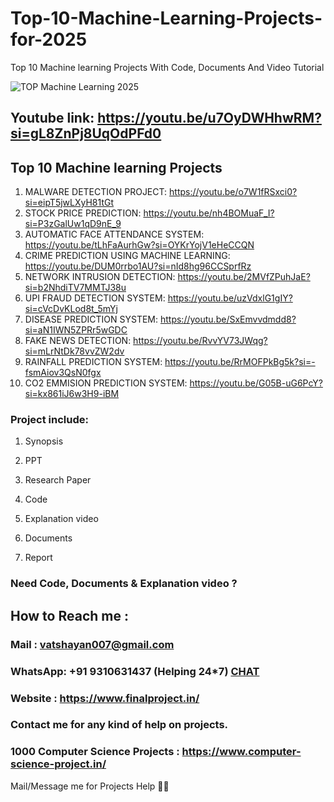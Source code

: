 # Top-10-Machine-Learning-Projects-for-2025
Top 10 Machine learning Projects With Code, Documents And Video Tutorial

![TOP Machine Learning 2025](https://github.com/user-attachments/assets/1470f506-df20-44d7-9f2d-85631cbcb933)

## Youtube link: https://youtu.be/u7OyDWHhwRM?si=gL8ZnPj8UqOdPFd0

## Top 10 Machine learning Projects

1. MALWARE DETECTION PROJECT: https://youtu.be/o7W1fRSxci0?si=eipT5jwLXyH81tGt    
2. STOCK PRICE PREDICTION:    https://youtu.be/nh4BOMuaF_I?si=P3zGalUw1qD9nE_9
3. AUTOMATIC FACE ATTENDANCE SYSTEM: https://youtu.be/tLhFaAurhGw?si=OYKrYojV1eHeCCQN   
4. CRIME PREDICTION USING MACHINE LEARNING: https://youtu.be/DUM0rrbo1AU?si=nId8hg96CCSprfRz  
5. NETWORK INTRUSION DETECTION:    https://youtu.be/2MVfZPuhJaE?si=b2NhdiTV7MMTJ38u
6. UPI FRAUD DETECTION SYSTEM:   https://youtu.be/uzVdxlG1gIY?si=cVcDvKLod8t_5mYj
7. DISEASE PREDICTION SYSTEM:   https://youtu.be/SxEmvvdmdd8?si=aN1IWN5ZPRr5wGDC
8. FAKE NEWS DETECTION:   https://youtu.be/RvvYV73JWqg?si=mLrNtDk78vvZW2dv
9. RAINFALL PREDICTION SYSTEM:   https://youtu.be/RrMOFPkBg5k?si=-fsmAiov3QsN0fgx 
10. CO2 EMMISION PREDICTION SYSTEM:   https://youtu.be/G05B-uG6PcY?si=kx861iJ6w3H9-iBM

### Project include: 

1. Synopsis

2. PPT

3. Research Paper


4. Code

5. Explanation video

6. Documents

7. Report


### Need Code, Documents & Explanation video ? 

## How to Reach me :

### Mail : vatshayan007@gmail.com 

### WhatsApp: +91 9310631437 (Helping 24*7) **[CHAT](https://wa.me/message/CHWN2AHCPMAZK1)** 

### Website : https://www.finalproject.in/

### Contact me for any kind of help on projects.
### 1000 Computer Science Projects : https://www.computer-science-project.in/


Mail/Message me for Projects Help 🙏🏻
